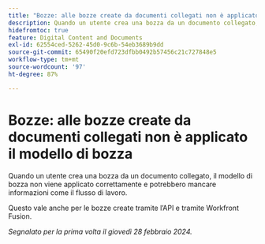 ```yaml
---
title: "Bozze: alle bozze create da documenti collegati non è applicato il modello di bozza"
description: Quando un utente crea una bozza da un documento collegato, il modello di bozza non viene applicato correttamente e potrebbero mancare informazioni come il flusso di lavoro.
hidefromtoc: true
feature: Digital Content and Documents
exl-id: 62554ced-5262-45d0-9c6b-54eb3689b9dd
source-git-commit: 65490f20efd723dfbb0492b57456c21c727848e5
workflow-type: tm+mt
source-wordcount: '97'
ht-degree: 87%

---
```


# Bozze: alle bozze create da documenti collegati non è applicato il modello di bozza

<!--On WF, WFF, WFP TOCs-->

<!--

>[!NOTE]
>
>This issue was fixed on March 14, 2024.

-->

Quando un utente crea una bozza da un documento collegato, il modello di bozza non viene applicato correttamente e potrebbero mancare informazioni come il flusso di lavoro.

Questo vale anche per le bozze create tramite l’API e tramite Workfront Fusion.

_Segnalato per la prima volta il giovedì 28 febbraio 2024._
